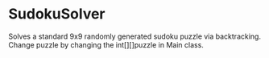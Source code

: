 
# SudokuSolver
 Solves a standard 9x9 randomly generated sudoku puzzle via backtracking.
 Change puzzle by changing the int[][]puzzle in Main class.

